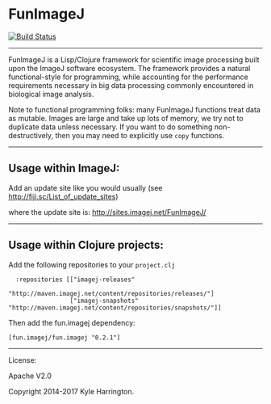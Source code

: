 # FunImageJ

[![Build Status](https://travis-ci.org/funimage/funimage.svg?branch=master)](https://travis-ci.org/funimage/funimage)

---

FunImageJ is a Lisp/Clojure framework for scientific image processing built upon the ImageJ software ecosystem. The framework provides a natural functional-style for programming, while accounting for the performance requirements necessary in big data processing commonly encountered in biological image analysis.

Note to functional programming folks: many FunImageJ functions treat data as mutable. Images are large and take up lots of memory, we try not to duplicate data unless necessary. If you want to do something non-destructively, then you may need to explicitly use `copy` functions.

---

## Usage within ImageJ:

Add an update site like you would usually (see http://fiji.sc/List_of_update_sites)   

where the update site is: http://sites.imagej.net/FunImageJ/  

---

## Usage within Clojure projects:

Add the following repositories to your `project.clj`

```
  :repositories [["imagej-releases"       
                 "http://maven.imagej.net/content/repositories/releases/"]
                 ["imagej-snapshots" "http://maven.imagej.net/content/repositories/snapshots/"]]

```                 

Then add the fun.imagej dependency:

```
[fun.imagej/fun.imagej "0.2.1"]
```


---                 


License:

Apache V2.0

Copyright 2014-2017 Kyle Harrington.
